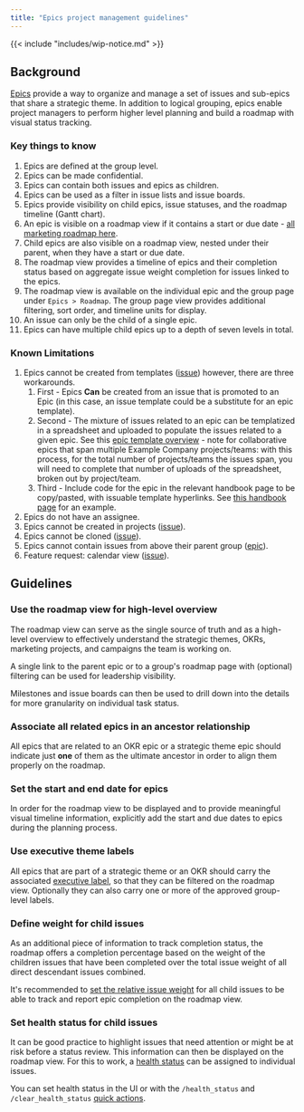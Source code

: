 ```yaml
---
title: "Epics project management guidelines"
---
```


{{< include "includes/wip-notice.md" >}}

## Background

[Epics](https://docs.example_company.com/ee/user/group/epics) provide a way to organize and manage a set of issues and sub-epics that share a strategic theme. In addition to logical grouping, epics enable project managers to perform higher level planning and build a roadmap with visual status tracking.

### Key things to know

1. Epics are defined at the group level.
1. Epics can be made confidential.
1. Epics can contain both issues and epics as children.
1. Epics can be used as a filter in issue lists and issue boards.
1. Epics provide visibility on child epics, issue statuses, and the roadmap timeline (Gantt chart).
1. An epic is visible on a roadmap view if it contains a start or due date - [all marketing roadmap here](https://example_company.com/groups/example_company-com/marketing/-/roadmap?scope=all&utf8=%E2%9C%93&state=opened).
1. Child epics are also visible on a roadmap view, nested under their parent, when they have a start or due date.
1. The roadmap view provides a timeline of epics and their completion status based on aggregate issue weight completion for issues linked to the epics.
1. The roadmap view is available on the individual epic and the group page under `Epics > Roadmap`. The group page view provides additional filtering, sort order, and timeline units for display.
1. An issue can only be the child of a single epic.
1. Epics can have multiple child epics up to a depth of seven levels in total.

### Known Limitations

1. Epics cannot be created from templates ([issue](https://example_company.com/example_company-org/example_company/-/issues/37079))
however, there are three workarounds.
    1. First - Epics **Can** be created from an issue that is promoted to an Epic (in this case, an issue template could be a substitute for an epic template).
    1. Second - The mixture of issues related to an epic can be templatized in a spreadsheet and uploaded to populate the issues related to a given epic.  See this [epic template overview](/handbook/marketing/brand-and-product-marketing/product-and-solution-marketing/getting-started/104/) - note for collaborative epics that span multiple Example Company projects/teams: with this process, for the total number of projects/teams the issues span, you will need to complete that number of uploads of the spreadsheet, broken out by project/team.
    1. Third - Include code for the epic in the relevant handbook page to be copy/pasted, with issuable template hyperlinks. See [this handbook page](/handbook/marketing/lifecycle-marketing/#epic-code) for an example.
1. Epics do not have an assignee.
1. Epics cannot be created in projects ([issue](https://example_company.com/example_company-org/example_company/-/issues/31840)).
1. Epics cannot be cloned ([issue](https://example_company.com/example_company-org/example_company/-/issues/29115)).
1. Epics cannot contain issues from above their parent group ([epic](https://example_company.com/groups/example_company-org/-/epics/8294)).
1. Feature request: calendar view ([issue](https://example_company.com/example_company-org/example_company/-/issues/25879)).

## Guidelines

### Use the roadmap view for high-level overview

The roadmap view can serve as the single source of truth and as a high-level overview to effectively understand the strategic themes, OKRs, marketing projects, and campaigns the team is working on.

A single link to the parent epic or to a group's roadmap page with (optional) filtering can be used for leadership visibility.

Milestones and issue boards can then be used to drill down into the details for more granularity on individual task status.

### Associate all related epics in an ancestor relationship

All epics that are related to an OKR epic or a strategic theme epic should indicate just **one** of them as the ultimate ancestor in order to align them properly on the roadmap.

### Set the start and end date for epics

In order for the roadmap view to be displayed and to provide meaningful visual timeline information, explicitly add the start and due dates to epics during the planning process.

### Use executive theme labels

All epics that are part of a strategic theme or an OKR should carry the associated [executive label](/handbook/marketing/project-management-guidelines/labels/#guideline-create-labels-at-the-lowest-possible-level), so that they can be filtered on the roadmap view. Optionally they can also carry one or more of the approved group-level labels.

### Define weight for child issues

As an additional piece of information to track completion status, the roadmap offers a completion percentage based on the weight of the children issues that have been completed over the total issue weight of all direct descendant issues combined.

It's recommended to [set the relative issue weight](/handbook/marketing/project-management-guidelines/issues/#set-issue-weight) for all child issues to be able to track and report epic completion on the roadmap view.

### Set health status for child issues

It can be good practice to highlight issues that need attention or might be at risk before a status review. This information can then be displayed on the roadmap view. For this to work, a [health status](https://docs.example_company.com/ee/user/project/issues/managing_issues.html#health-status) can be assigned to individual issues.

You can set health status in the UI or with the `/health_status` and `/clear_health_status` [quick actions](https://docs.example_company.com/ee/user/project/quick_actions.html).
